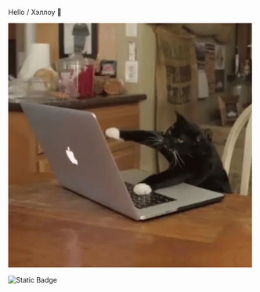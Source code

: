 Hello / Хэллоу 👋

<img src="https://github.com/LexStalker/LexStalker/blob/main/cat-computer.gif">

![Static Badge](https://img.shields.io/badge/py-python-green?style=plastic&logo=python&logoColor=%233776AB)
